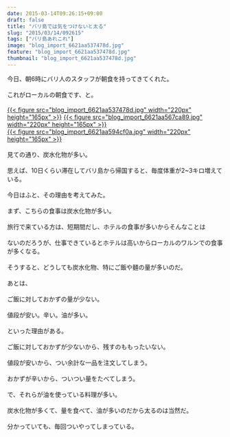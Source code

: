 ```yaml
---
date: 2015-03-14T09:26:15+09:00
draft: false
title: "バリ島では気をつけないと太る"
slug: "2015/03/14/092615"
tags: ["バリ島あれこれ"]
image: "blog_import_6621aa537478d.jpg"
feature: "blog_import_6621aa537478d.jpg"
thumbnail: "blog_import_6621aa537478d.jpg"
---
```

今日、朝6時にバリ人のスタッフが朝食を持ってきてくれた。<br/><br/>これがローカルの朝食です、と。<br/><br/><a href="blog_import_6621aa54cc1f4.jpg">{{< figure src="blog_import_6621aa537478d.jpg" width="220px" height="165px" >}}</a>  <a href="blog_import_6621aa57baf5e.jpg">{{< figure src="blog_import_6621aa567ca89.jpg" width="220px" height="165px" >}}</a><br/><a href="blog_import_6621aa5a8b7ec.jpg">{{< figure src="blog_import_6621aa594cf0a.jpg" width="220px" height="165px" >}}</a><br/><br/>見ての通り、炭水化物が多い。<br/><br/>思えば、10日くらい滞在してバリ島から帰国すると、毎度体重が2~3キロ増えている。<br/><br/>今日はふと、その理由を考えてみた。<br/><br/>まず、こちらの食事は炭水化物が多い。<br/><br/>旅行で来ている方は、短期間だし、ホテルの食事が多いからそんなことは<br/><br/>ないのだろうが、仕事できているとホテルは高いからローカルのワルンでの食事が多くなる。<br/><br/>そうすると、どうしても炭水化物、特にご飯や麺の量が多いのだ。<br/><br/>あとは、<br/><br/>ご飯に対しておかずの量が少ない。<br/><br/>値段が安い。辛い。油が多い。<br/><br/>といった理由がある。<br/><br/>ご飯に対しておかずが少ないから、残すのももったいない。<br/><br/>値段が安いから、つい余計な一品を注文してしまう。<br/><br/>おかずが辛いから、ついつい量をたべてしまう。<br/><br/>で、それらが油を使っている料理が多い。<br/><br/>炭水化物が多くて、量を食べて、油が多いのだから太るのは当然だ。<br/><br/>分かっていても、毎回ついやってしまっている。<br/>

